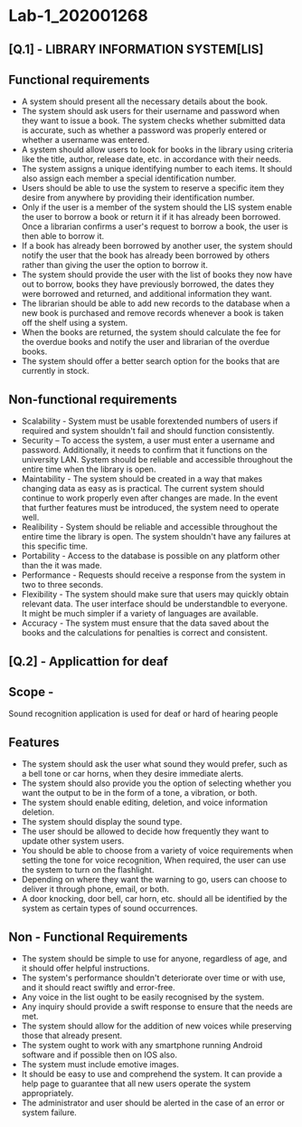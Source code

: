 # Lab-1_202001268

## [Q.1] - LIBRARY INFORMATION SYSTEM[LIS]
##     Functional requirements
* A system should present all the necessary details about the book.
* The system should ask users for their username and password when they want to issue a book. The system checks whether submitted data is accurate, such as whether a password was properly entered or whether a username was entered.
* A system should allow users to look for books in the library using criteria like the title, author, release date, etc. in accordance with their needs.
* The system assigns a unique identifying number to each items. It should also assign each member a special identification number.
* Users should be able to use the system to reserve a specific item they desire from anywhere by providing their identification number.
* Only if the user is a member of the system should the LIS system enable the user to borrow a book or return it if it has already been borrowed. Once a librarian confirms a user's request to borrow a book, the user is then able to borrow it.
* If a book has already been borrowed by another user, the system should notify the user that the book has already been borrowed by others rather than giving the user the option to borrow it.
* The system should provide the user with the list of books they now have out to borrow, books they have previously borrowed, the dates they were borrowed and returned, and additional information they want.
* The librarian should be able to add new records to the database when a new book is purchased and remove records whenever a book is taken off the shelf using a system.
* When the books are returned, the system should calculate the fee for the overdue books and notify the user and librarian of the overdue books.
* The system should offer a better search option for the books that are currently in stock.

## Non-functional requirements
* Scalability - System must be usable forextended numbers of users if required and system shouldn't fail and should function consistently.
* Security – To access the system, a user must enter a username and password. Additionally, it needs to confirm that it functions on the university LAN.
System should be reliable and accessible throughout the entire time when the library is open. 
* Maintability - The system should be created in a way that makes changing data as easy as is practical. The current system should continue to work properly even after changes are made. In the event that further features must be introduced, the system need to operate well.
* Realibility - System should be reliable and accessible throughout the entire time the library is open. The system shouldn't have any failures at this specific time.
* Portability - Access to the database is possible on any platform other than the it was made.
* Performance - Requests should receive a response from the system in two to three seconds.
* Flexibility - The system should make sure that users may quickly obtain relevant data. The user interface should be understandble to everyone. It might be much simpler if a variety of languages are available.
* Accuracy - The system must ensure that the data saved about the books and the calculations for penalties is correct and consistent.

## [Q.2] - Applicattion for deaf

## Scope -
Sound recognition application is used for deaf or hard of hearing people

## Features
* The system should ask the user what sound they would prefer, such as a bell tone or car horns, when they desire immediate alerts.
* The system should also provide you the option of selecting whether you want the output to be in the form of a tone, a vibration, or both.
* The system should enable editing, deletion, and voice information deletion.
* The system should display the sound type.
* The user should be allowed to decide how frequently they want to update other system users.
* You should be able to choose from a variety of voice requirements when setting the tone for voice recognition, When required, the user can use the system to turn on the flashlight.
* Depending on where they want the warning to go, users can choose to deliver it through phone, email, or both.
* A door knocking, door bell, car horn, etc. should all be identified by the system as certain types of sound occurrences.

## Non - Functional Requirements
* The system should be simple to use for anyone, regardless of age, and it should offer helpful instructions.
* The system's performance shouldn't deteriorate over time or with use, and it should react swiftly and error-free.
* Any voice in the list ought to be easily recognised by the system.
* Any inquiry should provide a swift response to ensure that the needs are met.
* The system should allow for the addition of new voices while preserving those that already present.
* The system ought to work with any smartphone running Android software and if possible then on IOS also.
* The system must include emotive images.
* It should be easy to use and comprehend the system. It can provide a help page to guarantee that all new users operate the system appropriately.
* The administrator and user should be alerted in the case of an error or system failure.
